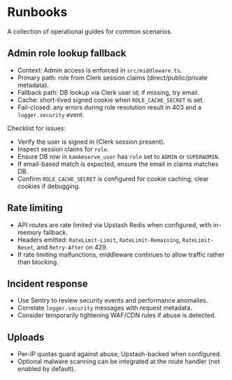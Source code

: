 # Runbooks

A collection of operational guides for common scenarios.

## Admin role lookup fallback

- Context: Admin access is enforced in `src/middleware.ts`.
- Primary path: role from Clerk session claims (direct/public/private metadata).
- Fallback path: DB lookup via Clerk user id; if missing, try email.
- Cache: short-lived signed cookie when `ROLE_CACHE_SECRET` is set.
- Fail-closed: any errors during role resolution result in 403 and a `logger.security` event.

Checklist for issues:
- Verify the user is signed in (Clerk session present).
- Inspect session claims for `role`.
- Ensure DB row in `kamkmserve_user` has `role` set to `ADMIN` or `SUPERADMIN`.
- If email-based match is expected, ensure the email in claims matches DB.
- Confirm `ROLE_CACHE_SECRET` is configured for cookie caching; clear cookies if debugging.

## Rate limiting

- API routes are rate limited via Upstash Redis when configured, with in-memory fallback.
- Headers emitted: `RateLimit-Limit`, `RateLimit-Remaining`, `RateLimit-Reset`, and `Retry-After` on 429.
- If rate limiting malfunctions, middleware continues to allow traffic rather than blocking.

## Incident response

- Use Sentry to review security events and performance anomalies.
- Correlate `logger.security` messages with request metadata.
- Consider temporarily tightening WAF/CDN rules if abuse is detected.

## Uploads

- Per-IP quotas guard against abuse; Upstash-backed when configured.
- Optional malware scanning can be integrated at the route handler (not enabled by default).

